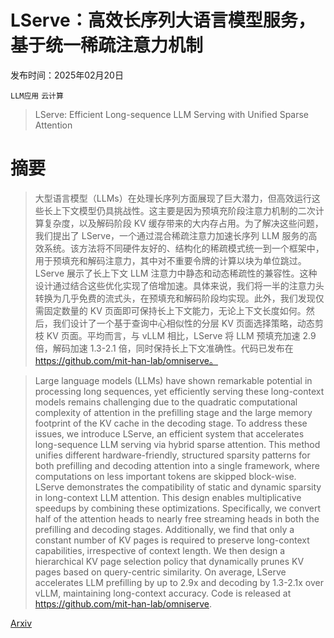 # LServe：高效长序列大语言模型服务，基于统一稀疏注意力机制

发布时间：2025年02月20日

`LLM应用` `云计算`

> LServe: Efficient Long-sequence LLM Serving with Unified Sparse Attention

# 摘要

> 大型语言模型（LLMs）在处理长序列方面展现了巨大潜力，但高效运行这些长上下文模型仍具挑战性。这主要是因为预填充阶段注意力机制的二次计算复杂度，以及解码阶段 KV 缓存带来的大内存占用。为了解决这些问题，我们提出了 LServe，一个通过混合稀疏注意力加速长序列 LLM 服务的高效系统。该方法将不同硬件友好的、结构化的稀疏模式统一到一个框架中，用于预填充和解码注意力，其中对不重要令牌的计算以块为单位跳过。LServe 展示了长上下文 LLM 注意力中静态和动态稀疏性的兼容性。这种设计通过结合这些优化实现了倍增加速。具体来说，我们将一半的注意力头转换为几乎免费的流式头，在预填充和解码阶段均实现。此外，我们发现仅需固定数量的 KV 页面即可保持长上下文能力，无论上下文长度如何。然后，我们设计了一个基于查询中心相似性的分层 KV 页面选择策略，动态剪枝 KV 页面。平均而言，与 vLLM 相比，LServe 将 LLM 预填充加速 2.9 倍，解码加速 1.3-2.1 倍，同时保持长上下文准确性。代码已发布在 https://github.com/mit-han-lab/omniserve。


> Large language models (LLMs) have shown remarkable potential in processing long sequences, yet efficiently serving these long-context models remains challenging due to the quadratic computational complexity of attention in the prefilling stage and the large memory footprint of the KV cache in the decoding stage. To address these issues, we introduce LServe, an efficient system that accelerates long-sequence LLM serving via hybrid sparse attention. This method unifies different hardware-friendly, structured sparsity patterns for both prefilling and decoding attention into a single framework, where computations on less important tokens are skipped block-wise. LServe demonstrates the compatibility of static and dynamic sparsity in long-context LLM attention. This design enables multiplicative speedups by combining these optimizations. Specifically, we convert half of the attention heads to nearly free streaming heads in both the prefilling and decoding stages. Additionally, we find that only a constant number of KV pages is required to preserve long-context capabilities, irrespective of context length. We then design a hierarchical KV page selection policy that dynamically prunes KV pages based on query-centric similarity. On average, LServe accelerates LLM prefilling by up to 2.9x and decoding by 1.3-2.1x over vLLM, maintaining long-context accuracy. Code is released at https://github.com/mit-han-lab/omniserve.

[Arxiv](https://arxiv.org/abs/2502.14866)